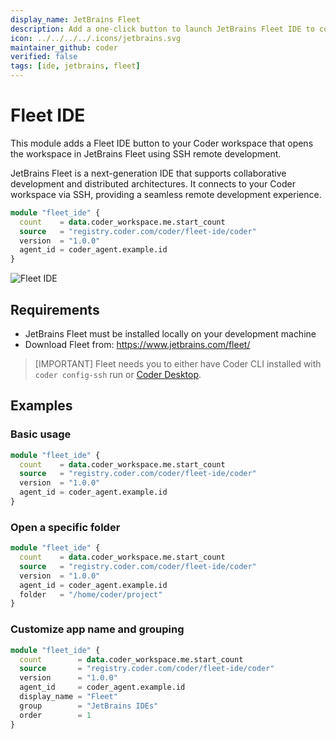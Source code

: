 ```yaml
---
display_name: JetBrains Fleet
description: Add a one-click button to launch JetBrains Fleet IDE to connect to your workspace.
icon: ../../../../.icons/jetbrains.svg
maintainer_github: coder
verified: false
tags: [ide, jetbrains, fleet]
---
```


# Fleet IDE

This module adds a Fleet IDE button to your Coder workspace that opens the workspace in JetBrains Fleet using SSH remote development.

JetBrains Fleet is a next-generation IDE that supports collaborative development and distributed architectures. It connects to your Coder workspace via SSH, providing a seamless remote development experience.

```tf
module "fleet_ide" {
  count    = data.coder_workspace.me.start_count
  source   = "registry.coder.com/coder/fleet-ide/coder"
  version  = "1.0.0"
  agent_id = coder_agent.example.id
}
```

![Fleet IDE](../.images/fleet-ide.png)

## Requirements

- JetBrains Fleet must be installed locally on your development machine
- Download Fleet from: https://www.jetbrains.com/fleet/

> [IMPORTANT]
> Fleet needs you to either have Coder CLI installed with `coder config-ssh` run or [Coder Desktop](https://coder.com/docs/user-guides/desktop).

## Examples

### Basic usage

```tf
module "fleet_ide" {
  count    = data.coder_workspace.me.start_count
  source   = "registry.coder.com/coder/fleet-ide/coder"
  version  = "1.0.0"
  agent_id = coder_agent.example.id
}
```

### Open a specific folder

```tf
module "fleet_ide" {
  count    = data.coder_workspace.me.start_count
  source   = "registry.coder.com/coder/fleet-ide/coder"
  version  = "1.0.0"
  agent_id = coder_agent.example.id
  folder   = "/home/coder/project"
}
```

### Customize app name and grouping

```tf
module "fleet_ide" {
  count        = data.coder_workspace.me.start_count
  source       = "registry.coder.com/coder/fleet-ide/coder"
  version      = "1.0.0"
  agent_id     = coder_agent.example.id
  display_name = "Fleet"
  group        = "JetBrains IDEs"
  order        = 1
}
```
